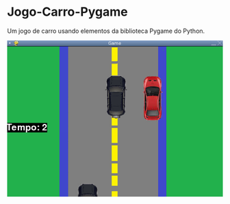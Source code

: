 # Jogo-Carro-Pygame

Um jogo de carro usando elementos da biblioteca Pygame do Python.

![Foto do jogo](jogo_carro.png)
